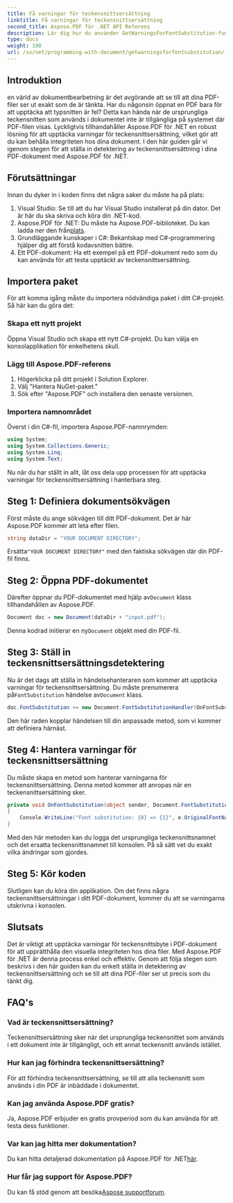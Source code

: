 ```yaml
---
title: Få varningar för teckensnittsersättning
linktitle: Få varningar för teckensnittsersättning
second_title: Aspose.PDF för .NET API Referens
description: Lär dig hur du använder GetWarningsForFontSubstitution-funktionen i Aspose.PDF för .NET för att upptäcka varningar för teckensnittsersättning när du öppnar ett PDF-dokument.
type: docs
weight: 190
url: /sv/net/programming-with-document/getwarningsforfontsubstitution/
---
```

## Introduktion

en värld av dokumentbearbetning är det avgörande att se till att dina PDF-filer ser ut exakt som de är tänkta. Har du någonsin öppnat en PDF bara för att upptäcka att typsnitten är fel? Detta kan hända när de ursprungliga teckensnitten som används i dokumentet inte är tillgängliga på systemet där PDF-filen visas. Lyckligtvis tillhandahåller Aspose.PDF för .NET en robust lösning för att upptäcka varningar för teckensnittsersättning, vilket gör att du kan behålla integriteten hos dina dokument. I den här guiden går vi igenom stegen för att ställa in detektering av teckensnittsersättning i dina PDF-dokument med Aspose.PDF för .NET.

## Förutsättningar

Innan du dyker in i koden finns det några saker du måste ha på plats:

1. Visual Studio: Se till att du har Visual Studio installerat på din dator. Det är här du ska skriva och köra din .NET-kod.
2.  Aspose.PDF för .NET: Du måste ha Aspose.PDF-biblioteket. Du kan ladda ner den från[plats](https://releases.aspose.com/pdf/net/).
3. Grundläggande kunskaper i C#: Bekantskap med C#-programmering hjälper dig att förstå kodavsnitten bättre.
4. Ett PDF-dokument: Ha ett exempel på ett PDF-dokument redo som du kan använda för att testa upptäckt av teckensnittsersättning.

## Importera paket

För att komma igång måste du importera nödvändiga paket i ditt C#-projekt. Så här kan du göra det:

### Skapa ett nytt projekt

Öppna Visual Studio och skapa ett nytt C#-projekt. Du kan välja en konsolapplikation för enkelhetens skull.

### Lägg till Aspose.PDF-referens

1. Högerklicka på ditt projekt i Solution Explorer.
2. Välj "Hantera NuGet-paket."
3. Sök efter "Aspose.PDF" och installera den senaste versionen.

### Importera namnområdet

Överst i din C#-fil, importera Aspose.PDF-namnrymden:

```csharp
using System;
using System.Collections.Generic;
using System.Linq;
using System.Text;
```

Nu när du har ställt in allt, låt oss dela upp processen för att upptäcka varningar för teckensnittsersättning i hanterbara steg.

## Steg 1: Definiera dokumentsökvägen

Först måste du ange sökvägen till ditt PDF-dokument. Det är här Aspose.PDF kommer att leta efter filen.

```csharp
string dataDir = "YOUR DOCUMENT DIRECTORY";
```

 Ersätta`"YOUR DOCUMENT DIRECTORY"` med den faktiska sökvägen där din PDF-fil finns.

## Steg 2: Öppna PDF-dokumentet

 Därefter öppnar du PDF-dokumentet med hjälp av`Document` klass tillhandahållen av Aspose.PDF.

```csharp
Document doc = new Document(dataDir + "input.pdf");
```

 Denna kodrad initierar en ny`Document` objekt med din PDF-fil.

## Steg 3: Ställ in teckensnittsersättningsdetektering

 Nu är det dags att ställa in händelsehanteraren som kommer att upptäcka varningar för teckensnittsersättning. Du måste prenumerera på`FontSubstitution` händelse av`Document` klass.

```csharp
doc.FontSubstitution += new Document.FontSubstitutionHandler(OnFontSubstitution);
```

Den här raden kopplar händelsen till din anpassade metod, som vi kommer att definiera härnäst.

## Steg 4: Hantera varningar för teckensnittsersättning

Du måste skapa en metod som hanterar varningarna för teckensnittsersättning. Denna metod kommer att anropas när en teckensnittsersättning sker.

```csharp
private void OnFontSubstitution(object sender, Document.FontSubstitutionEventArgs e)
{
    Console.WriteLine("Font substitution: {0} => {1}", e.OriginalFontName, e.SubstitutedFontName);
}
```

Med den här metoden kan du logga det ursprungliga teckensnittsnamnet och det ersatta teckensnittsnamnet till konsolen. På så sätt vet du exakt vilka ändringar som gjordes.

## Steg 5: Kör koden

Slutligen kan du köra din applikation. Om det finns några teckensnittsersättningar i ditt PDF-dokument, kommer du att se varningarna utskrivna i konsolen.

## Slutsats

Det är viktigt att upptäcka varningar för teckensnittsbyte i PDF-dokument för att upprätthålla den visuella integriteten hos dina filer. Med Aspose.PDF för .NET är denna process enkel och effektiv. Genom att följa stegen som beskrivs i den här guiden kan du enkelt ställa in detektering av teckensnittsersättning och se till att dina PDF-filer ser ut precis som du tänkt dig.

## FAQ's

### Vad är teckensnittsersättning?
Teckensnittsersättning sker när det ursprungliga teckensnittet som används i ett dokument inte är tillgängligt, och ett annat teckensnitt används istället.

### Hur kan jag förhindra teckensnittsersättning?
För att förhindra teckensnittsersättning, se till att alla teckensnitt som används i din PDF är inbäddade i dokumentet.

### Kan jag använda Aspose.PDF gratis?
Ja, Aspose.PDF erbjuder en gratis provperiod som du kan använda för att testa dess funktioner.

### Var kan jag hitta mer dokumentation?
 Du kan hitta detaljerad dokumentation på Aspose.PDF för .NET[här](https://reference.aspose.com/pdf/net/).

### Hur får jag support för Aspose.PDF?
 Du kan få stöd genom att besöka[Aspose supportforum](https://forum.aspose.com/c/pdf/10).